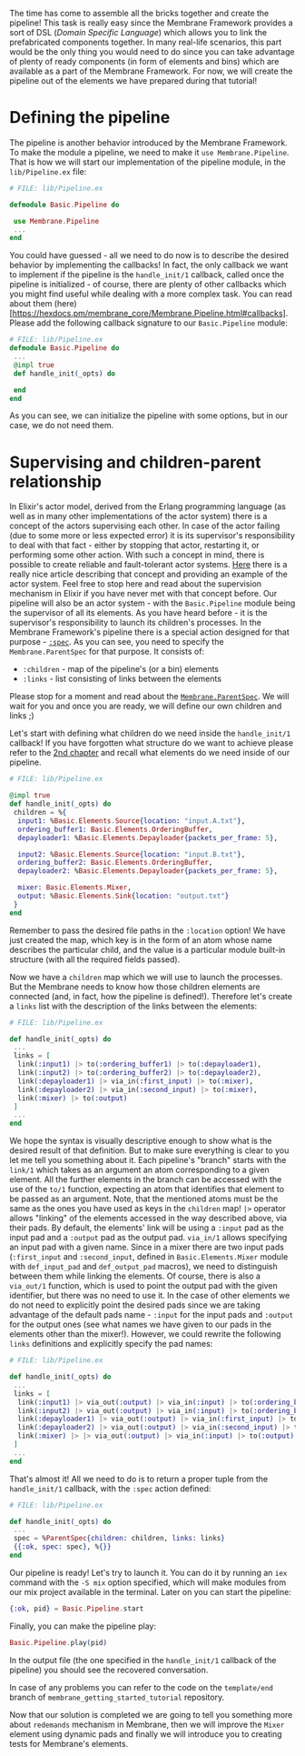 The time has come to assemble all the bricks together and create the pipeline!
This task is really easy since the Membrane Framework provides a sort of DSL (*Domain Specific Language*) which allows you to link the prefabricated components together.
In many real-life scenarios, this part would be the only thing you would need to do since you can take advantage of plenty of ready components (in form of elements and bins) which are available as a part of the Membrane Framework. For now, we will create the pipeline out of the elements we have prepared during that tutorial!
# Defining the pipeline
The pipeline is another behavior introduced by the Membrane Framework. To make the module a pipeline, we need to make it `use Membrane.Pipeline`. That is how we will start our implementation of the pipeline module, in the `lib/Pipeline.ex` file:
```Elixir
# FILE: lib/Pipeline.ex

defmodule Basic.Pipeline do

 use Membrane.Pipeline
 ...
end
```

You could have guessed - all we need to do now is to describe the desired behavior by implementing the callbacks! In fact, the only callback we want to implement if the pipeline is the `handle_init/1` callback, called once the pipeline is initialized - of course, there are plenty of other callbacks which you might find useful while dealing with a more complex task. You can read about them (here)[https://hexdocs.pm/membrane_core/Membrane.Pipeline.html#callbacks].
Please add the following callback signature to our `Basic.Pipeline` module:
```Elixir
# FILE: lib/Pipeline.ex
defmodule Basic.Pipeline do
 ... 
 @impl true
 def handle_init(_opts) do

 end
end

```
As you can see, we can initialize the pipeline with some options, but in our case, we do not need them.

# Supervising and children-parent relationship
In Elixir's actor model, derived from the Erlang programming language (as well as in many other implementations of the actor system) there is a concept of the actors supervising each other. 
In case of the actor failing (due to some more or less expected error) it is its supervisor's responsibility to deal with that fact - either by stopping that actor, restarting it, or performing some other action.
With such a concept in mind, there is possible to create reliable and fault-tolerant actor systems.
[Here](https://blog.appsignal.com/2021/08/23/using-supervisors-to-organize-your-elixir-application.html) there is a really nice article describing that concept and providing an example of the actor system. Feel free to stop here and read about the supervision mechanism in Elixir if you have never met with that concept before.
Our pipeline will also be an actor system - with the `Basic.Pipeline` module being the supervisor of all its elements.
As you have heard before - it is the supervisor's responsibility to launch its children's processes. 
In the Membrane Framework's pipeline there is a special action designed for that purpose - [`:spec`](https://hexdocs.pm/membrane_core/Membrane.Pipeline.Action.html#t:spec_t/0). 
As you can see, you need to specify the `Membrane.ParentSpec` for that purpose.
It consists of:
+ `:children` - map of the pipeline's (or a bin) elements
+ `:links` - list consisting of links between the elements

Please stop for a moment and read about the [`Membrane.ParentSpec`](https://hexdocs.pm/membrane_core/Membrane.ParentSpec.html). 
We will wait for you and once you are ready, we will define our own children and links ;)

Let's start with defining what children do we need inside the `handle_init/1` callback! If you have forgotten what structure do we want to achieve please refer to the [2nd chapter](2_SystemArchitecture.md) and recall what elements do we need inside of our pipeline.
```Elixir
# FILE: lib/Pipeline.ex

@impl true
def handle_init(_opts) do
 children = %{
  input1: %Basic.Elements.Source{location: "input.A.txt"},
  ordering_buffer1: Basic.Elements.OrderingBuffer,
  depayloader1: %Basic.Elements.Depayloader{packets_per_frame: 5},

  input2: %Basic.Elements.Source{location: "input.B.txt"},
  ordering_buffer2: Basic.Elements.OrderingBuffer,
  depayloader2: %Basic.Elements.Depayloader{packets_per_frame: 5},

  mixer: Basic.Elements.Mixer,
  output: %Basic.Elements.Sink{location: "output.txt"}
 }
end
```
Remember to pass the desired file paths in the `:location` option!
We have just created the map, which key is in the form of an atom whose name describes the particular child, and the value is a particular module built-in structure (with all the required fields passed).

Now we have a `children` map which we will use to launch the processes. But the Membrane needs to know how those children elements are connected (and, in fact, how the pipeline is defined!). Therefore let's create a `links` list with the description of the links between the elements:
```Elixir
# FILE: lib/Pipeline.ex

def handle_init(_opts) do
 ...
 links = [
  link(:input1) |> to(:ordering_buffer1) |> to(:depayloader1),
  link(:input2) |> to(:ordering_buffer2) |> to(:depayloader2),
  link(:depayloader1) |> via_in(:first_input) |> to(:mixer),
  link(:depayloader2) |> via_in(:second_input) |> to(:mixer),
  link(:mixer) |> to(:output)
 ]
 ...
end
```
We hope the syntax is visually descriptive enough to show what is the desired result of that definition. But to make sure everything is clear to you let me tell you something about it.
Each pipeline's "branch" starts with the `link/1` which takes as an argument an atom corresponding to a given element. All the further elements in the branch can be accessed with the use of the `to/1` function, expecting an atom that identifies that element to be passed as an argument. Note, that the mentioned atoms must be the same as the ones you have used as keys in the `children` map!
`|>` operator allows "linking" of the elements accessed in the way described above, via their pads. By default, the elements' link will be using a `:input` pad as the input pad and a `:output` pad as the output pad.
`via_in/1` allows specifying an input pad with a given name. Since in a mixer there are two input pads (`:first_input` and `:second_input`, defined in `Basic.Elements.Mixer` module with `def_input_pad` and `def_output_pad` macros), we need to distinguish between them while linking the elements. 
Of course, there is also a `via_out/1` function, which is used to point the output pad with the given identifier, but there was no need to use it. 
In the case of other elements we do not need to explicitly point the desired pads since we are taking advantage of the default pads name - `:input` for the input pads and `:output` for the output ones (see what names we have given to our pads in the elements other than the mixer!). However, we could rewrite the following `links` definitions and explicitly specify the pad names:
```Elixir
# FILE: lib/Pipeline.ex

def handle_init(_opts) do
 ...
 links = [
  link(:input1) |> via_out(:output) |> via_in(:input) |> to(:ordering_buffer1) |> via_out(:output) |> via_in(:input) |> to(:depayloader1),
  link(:input2) |> via_out(:output) |> via_in(:input) |> to(:ordering_buffer2) |> via_out(:output) |> via_in(:input) |>to(:depayloader2),
  link(:depayloader1) |> via_out(:output) |> via_in(:first_input) |> to(:mixer),
  link(:depayloader2) |> via_out(:output) |> via_in(:second_input) |> to(:mixer),
  link(:mixer) |> |> via_out(:output) |> via_in(:input) |> to(:output)
 ]
 ...
end
```

That's almost it! All we need to do is to return a proper tuple from the `handle_init/1` callback, with the `:spec` action defined:
```Elixir
# FILE: lib/Pipeline.ex

def handle_init(_opts) do
 ...
 spec = %ParentSpec{children: children, links: links}
 {{:ok, spec: spec}, %{}}
end
```

Our pipeline is ready! Let's try to launch it.
You can do it by running an `iex` command with the `-S mix` option specified, which will make modules from our mix project available in the terminal.
Later on you can start the pipeline:
```Elixir
{:ok, pid} = Basic.Pipeline.start
```
Finally, you can make the pipeline play:
```Elixir
Basic.Pipeline.play(pid)
```
In the output file (the one specified in the `handle_init/1` callback of the pipeline) you should see the recovered conversation.

In case of any problems you can refer to the code on the `template/end` branch of `membrane_getting_started_tutorial` repository.

Now that our solution is completed we are going to tell you something more about `redemands` mechanism in Membrane, then we will improve the `Mixer` element using dynamic pads and finally we will introduce you to creating tests for Membrane's elements.